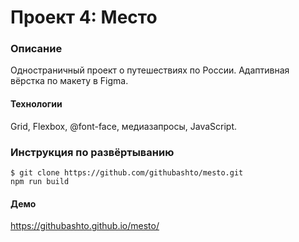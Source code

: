 # Проект 4: Место

### Описание
Одностраничный проект о путешествиях по России. Адаптивная вёрстка по макету в Figma.

#### Технологии
Grid, Flexbox, @font-face, медиазапросы, JavaScript.

### Инструкция по развёртыванию 
    $ git clone https://github.com/githubashto/mesto.git
    npm run build
    
#### Демо
https://githubashto.github.io/mesto/


